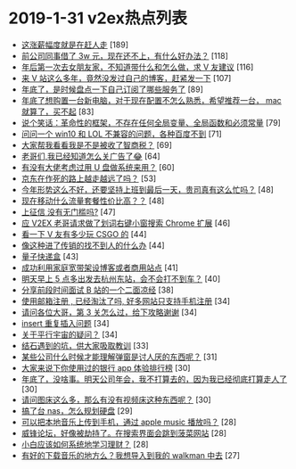 # 2019-1-31 v2ex热点列表

+ [这涨薪幅度就是在赶人走](https://www.v2ex.com/t/532024#reply189) [189]
+ [前公司同事借了 3w 元，现在还不上，有什么好办法？](https://www.v2ex.com/t/532028#reply118) [118]
+ [年后第一次去女朋友家，不知道带什么和怎么做，求 V 友建议](https://www.v2ex.com/t/532084#reply116) [116]
+ [来 V 站这么多年，竟然没发过自己的博客，赶紧发一下](https://www.v2ex.com/t/532079#reply107) [107]
+ [年底了，是时候盘点一下自己订阅了哪些服务了](https://www.v2ex.com/t/532090#reply89) [89]
+ [年底了想购置一台新电脑，对于现在配置不怎么熟悉，希望推荐一台， mac 就算了，买不起](https://www.v2ex.com/t/532135#reply83) [83]
+ [说个笑话：革命性的框架，不存在任何全局变量、全局函数和必须常量](https://www.v2ex.com/t/532048#reply79) [79]
+ [问问一个 win10 和 LOL 不兼容的问题，各种百度不到](https://www.v2ex.com/t/532037#reply71) [71]
+ [大家帮我看看我是不是被收了智商税？](https://www.v2ex.com/t/532102#reply69) [69]
+ [老哥们,我已经知道怎么关广告了😂](https://www.v2ex.com/t/532030#reply64) [64]
+ [有没有大佬考虑过用 U 盘做系统来用？](https://www.v2ex.com/t/532142#reply60) [60]
+ [京东在作死的路上越走越远了吗？](https://www.v2ex.com/t/532047#reply53) [53]
+ [今年形势这么不好，还要坚持上班到最后一天，贵司真有这么忙吗？](https://www.v2ex.com/t/532040#reply48) [48]
+ [现在移动什么流量套餐性价比高？？](https://www.v2ex.com/t/532046#reply48) [48]
+ [上征信 没有无门槛吗?](https://www.v2ex.com/t/532071#reply47) [47]
+ [应 V2EX 老哥请求做了划词右键小窗搜索 Chrome 扩展](https://www.v2ex.com/t/532042#reply46) [46]
+ [看一下 V 友有多少玩 CSGO 的](https://www.v2ex.com/t/532101#reply44) [44]
+ [像这种进了传销的找不到人的什么办](https://www.v2ex.com/t/532156#reply44) [44]
+ [量子快递盒](https://www.v2ex.com/t/532070#reply43) [43]
+ [成功利用家庭宽带架设博客或者商用站点](https://www.v2ex.com/t/532202#reply41) [41]
+ [明天早上 5 点多出发去杭州东站，会不会打不到车？](https://www.v2ex.com/t/532143#reply40) [40]
+ [分享前段时间面试 B 站的一个二面凉经](https://www.v2ex.com/t/532145#reply38) [38]
+ [使用邮箱注册 , 已经淘汰了吗, 好多网站只支持手机注册](https://www.v2ex.com/t/532249#reply34) [34]
+ [请问各位大哥，第 3 关怎么过，给下攻略谢谢](https://www.v2ex.com/t/532109#reply34) [34]
+ [insert 重复插入问题](https://www.v2ex.com/t/532126#reply34) [34]
+ [关于平行宇宙的疑问？](https://www.v2ex.com/t/532206#reply34) [34]
+ [结石遇到的坑，供大家吸取教训](https://www.v2ex.com/t/532201#reply33) [33]
+ [某些公司什么时候才能理解弹窗是讨人厌的东西呢？](https://www.v2ex.com/t/532034#reply31) [31]
+ [大家来说下你使用过的银行 app 体验排行榜](https://www.v2ex.com/t/532129#reply30) [30]
+ [年底了，没啥事。明天公司年会，我不打算去的，因为我已经彻底打算走人了](https://www.v2ex.com/t/532150#reply30) [30]
+ [请问图床这么多，那么有没有视频床这种东西呢？](https://www.v2ex.com/t/532176#reply30) [30]
+ [搞了台 nas，怎么规划硬盘](https://www.v2ex.com/t/532125#reply29) [29]
+ [可以把本地音乐上传到手机，通过 apple music 播放吗？](https://www.v2ex.com/t/532026#reply28) [28]
+ [威锋论坛，好像被劫持了。在搜索界面会跳到菠菜网站](https://www.v2ex.com/t/532038#reply28) [28]
+ [小白应该如何系统地学习理财？](https://www.v2ex.com/t/532044#reply28) [28]
+ [有好的下载音乐的地方么？我想导入到我的 walkman 中去](https://www.v2ex.com/t/532096#reply27) [27]
